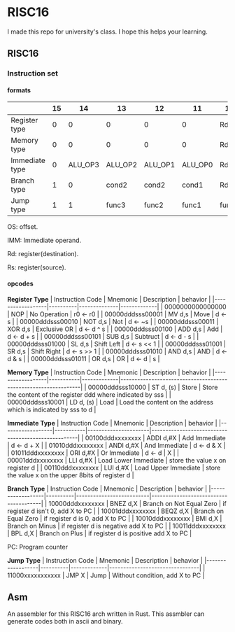 # RISC16
I made this repo for university's class. I hope this helps your learning.

## RISC16
### Instruction set
#### formats
|                | 15 | 14      | 13      | 12      | 11      | 10    | 9   | 8   | 7    | 6    | 5    | 4    | 3       | 2       | 1       | 0       |
|----------------|----|---------|---------|---------|---------|-------|-----|-----|------|------|------|------|---------|---------|---------|---------|
| Register type  | 0  | 0       | 0       | 0       | 0       | Rd2   | Rd1 | Rd0 | Rs2  | Rs1  | Rs0  | 0    | ALU_OP3 | ALU_OP2 | ALU_OP1 | ALU_OP0 |
| Memory type    | 0  | 0       | 0       | 0       | 0       | Rd2   | Rd1 | Rd0 | Rs2  | Rs1  | Rs0  | 1    | func3   | func2   | func1   | func0   |
| Immediate type | 0  | ALU_OP3 | ALU_OP2 | ALU_OP1 | ALU_OP0 | Rd2   | Rd1 | Rd0 | IMM7 | IMM6 | IMM5 | IMM4 | IMM3    | IMM2    | IMM1    | IMM0    |
| Branch type    | 1  | 0       | cond2   | cond2   | cond1   | Rd2   | Rd1 | Rd0 | OS7  | OS6  | OS5  | OS4  | OS3     | OS2     | OS1     | OS0     |
| Jump type      | 1  | 1       | func3   | func2   | func1   | func0 | OS9 | OS8 | OS7  | OS6  | OS5  | OS4  | OS3     | OS2     | OS1     | OS0     |


OS: offset.

IMM: Immediate operand.

Rd: register(destination).

Rs: register(source).

#### opcodes
**Register Type**
| Instruction Code | Mnemonic | Description  | behavior      |
|------------------|----------|--------------|-------------|
| 0000000000000000 | NOP      | No Operation | r0 <- r0    |
| 00000dddsss00001 | MV d,s   | Move         | d <- s      |
| 00000dddsss00010 | NOT d,s  | Not          | d <- ~s     |
| 00000dddsss00011 | XOR d,s  | Exclusive OR | d <- d ^ s  |
| 00000dddsss00100 | ADD d,s  | Add          | d <- d + s  |
| 00000dddsss00101 | SUB d,s  | Subtruct     | d <- d - s  |
| 00000dddsss01000 | SL d,s   | Shift Left   | d <- s << 1 |
| 00000dddsss01001 | SR d,s   | Shift Right  | d <- s >> 1 |
| 00000dddsss01010 | AND d,s  | AND          | d <- d & s  |
| 00000dddsss01011 | OR d,s   | OR           | d <- d \| s  |

**Memory Type**
| Instruction Code | Mnemonic  | Description | behavior                                                       |
|------------------|-----------|-------------|----------------------------------------------------------------|
| 00000dddsss10000 | ST d, (s) | Store       | Store the content of the register ddd where indicated by sss   |
| 00000dddsss10001 | LD d, (s) | Load        | Load the content on the address which is indicated by sss to d |

**Immediate Type**
| Instruction Code | Mnemonic  | Description          | behavior                                           |
|------------------|-----------|----------------------|----------------------------------------------------|
| 00100dddxxxxxxxx | ADDI d,#X | Add Immediate        | d <- d + X                                         |
| 01010dddxxxxxxxx | ANDI d,#X | And Immediate        | d <- d & X                                         |
| 01011dddxxxxxxxx | ORI d,#X  | Or Immediate         | d <- d \| X                                        |
| 00001dddxxxxxxxx | LLI d,#X  | Load Lower Immediate | store the value x on register d                    |
| 00110dddxxxxxxxx | LUI d,#X  | Load Upper Immediate | store the value x on the upper 8bits of register d |

**Branch Type**
| Instruction Code | Mnemonic | Description              | behavior                              |
|------------------|----------|--------------------------|---------------------------------------|
| 10000dddxxxxxxxx | BNEZ d,X | Branch on Not Equal Zero | if register d isn't 0, add X to PC    |
| 10001dddxxxxxxxx | BEQZ d,X | Branch on Equal Zero     | if register d is 0, add X to PC       |
| 10010dddxxxxxxxx | BMI d,X  | Branch on Minus          | if register d is negative add X to PC |
| 10011dddxxxxxxxx | BPL d,X  | Branch on Plus           | if register d is positive add X to PC |

PC: Program counter

**Jump Type**
| Instruction Code | Mnemonic | Description | behavior                       |
|------------------|----------|-------------|--------------------------------|
| 11000xxxxxxxxxxx | JMP X    | Jump        | Without condition, add X to PC |


## Asm
An assembler for this RISC16 arch written in Rust. This assmbler can generate codes both in ascii and binary.

